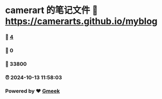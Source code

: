 # camerart 的笔记文件 :link: https://camerarts.github.io/myblog 
### :page_facing_up: [4](https://camerarts.github.io/myblog/tag.html) 
### :speech_balloon: 0 
### :hibiscus: 33800 
### :alarm_clock: 2024-10-13 11:58:03 
### Powered by :heart: [Gmeek](https://github.com/Meekdai/Gmeek)
